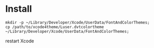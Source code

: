 Install
==========


```
mkdir -p ~/Library/Developer/Xcode/UserData/FontAndColorThemes;
cp /path/to/xcode4theme/Luser.dvtcolortheme  ~/Library/Developer/Xcode/UserData/FontAndColorThemes;
```

restart Xcode


